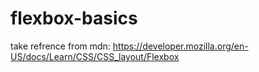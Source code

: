 # flexbox-basics

take refrence from mdn: https://developer.mozilla.org/en-US/docs/Learn/CSS/CSS_layout/Flexbox